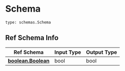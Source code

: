 # Schema
```
type: schemas.Schema
```

## Ref Schema Info
Ref Schema | Input Type | Output Type
---------- | ---------- | -----------
[**boolean.Boolean**](../../../../../../../components/schema/boolean.md) | bool | bool
